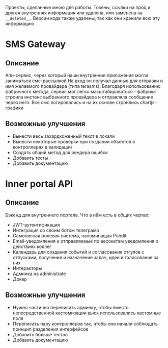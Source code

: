 Проекты, сделанные мною для работы. 
Токены, ссылки на прод и другая внутренняя информация или удалена, или заменена на `__deleted__`.
Версии кода также удалены, так как они хранили всю эту информацию

# SMS Gateway
## Описание
Апи-сервис, через который наши внутренние приложения могли заниматься смс-рассылкой
На вход он получал данные для отправки и имя желаемого провайдера (типа terasms). Благодаря
использованию фабричного метода, сервис мог легко масштабироваться - фабрика строила инстанс
выбранного провайдера и отправляла сообщение через него. Все смс логировались и на их основе
строились chartjs-графики
## Возможные улучшения
* Вынести весь захардкоженный текст в локали
* Вынести некоторые проверки при создании объектов в контроллерах в валидации
* Создать общий метод для рендера ошибок
* Добавить тесты
* Добавить документацию

# Inner portal API
## Описание
Бэкенд для внутреннего портала. Что в нём есть в общих чертах:
* JWT-аутентификация
* Интеграция со своим ботом телеграма
* Самописная ролевая система, напоминащая Pundit
* Email-уведомления и отправляемые по весокетам уведомления о действиях коллег
* Календарь для создания событий и согласования отгулов с отпусками, 
  получение и назначение задач, 
  идеи и голосование за них
* Интеракторы
* Админка на administrate
* Докер
## Возможные улучшения
* Нужно частично переписать админку, 
  чтобы вместо непосредственной кастомизации вьюх использовались кастомные поля
* Переписать пару контроллеров так, чтобы они начали соблюдать принцип разделения интерфейсов
* Добавить больше тестов
* Добавить документацию
